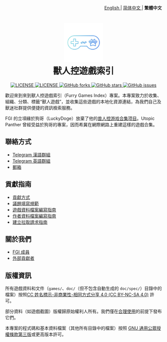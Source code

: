 <p align="right">
  <a href="README.md">
  English
  </a>
  <span> | </span>
  <a href="README.zh-cn.md">
  简体中文
  </a>
  <span> | </span>
  <strong>繁體中文</strong>
  </a>
</p>

<h1 align="center">
  <img src="/assets/_README/logo.png" width="25%">
  <br>獸人控遊戲索引
</h1>

<p align="center">
  <a href="LICENSE.GPL3">
    <img alt="LICENSE" src="https://img.shields.io/badge/license-GPL--3.0-orange">
  </a>
  <a href="LICENSE.CC-BY-NC-SA4">
    <img alt="LICENSE" src="https://img.shields.io/badge/license-CC%20BY--NC--SA%204.0-0089a6">
  </a>
  <a href="https://github.com/FurryGamesIndex/games/network">
    <img alt="GitHub forks" src="https://img.shields.io/github/forks/FurryGamesIndex/games?color=brightgreen">
  </a>
  <a href="https://github.com/FurryGamesIndex/games/stargazers">
    <img alt="GitHub stars" src="https://img.shields.io/github/stars/FurryGamesIndex/games?color=purple">
  </a>
  <a href="https://github.com/FurryGamesIndex/games/issues">
    <img alt="GitHub issues" src="https://img.shields.io/github/issues/FurryGamesIndex/games">
  </a>
</p>

歡迎來到來到獸人控遊戲索引（Furry Games Index）專案。本專案致力於收集、組織、分類、標籤“獸人遊戲”，並收集這些遊戲的本地化資源連結，為我們自己及獸迷社群提供便捷的資訊檢索服務。

FGI 的立項緣於狗哥（LuckyDoge）放棄了他的[兽人控游戏合集项目](https://doge.im/recommend/kemono-games.html)。Utopic Panther 曾經受益於狗哥的專案，因而希冀在網際網路上重建這樣的遊戲合集。

## 聯絡方式

- [Telegram 漢語群組](https://t.me/+pTJEQy_b64E4MzQx)
- [Telegram 英語群組](https://t.me/+1IilPN3Ak71hOGYx)
- [郵箱](mailto:webmaster@furrygames.top)

## 貢獻指南

- [貢獻方式](https://github.com/FurryGamesIndex/games/wiki/貢獻方式)
- [議題填寫規範](https://github.com/FurryGamesIndex/games/wiki/議題填寫規範)
- [遊戲資料檔案編寫指南](https://github.com/FurryGamesIndex/games/wiki/遊戲資料檔案編寫指南)
- [作者資料檔案編寫指南](https://github.com/FurryGamesIndex/games/wiki/作者資料檔案編寫指南)
- [建立拉取請求指南](https://github.com/FurryGamesIndex/games/wiki/建立拉取請求指南)

## 關於我們

- [FGI 成員](https://github.com/FurryGamesIndex/games/wiki/FGI-成員)
- [外部貢獻者](https://github.com/FurryGamesIndex/games/wiki/外部貢獻者)

## 版權資訊

所有遊戲資料和文件（`games/`、`doc/`（但不包含自動生成的 `doc/spec/`）目錄中的檔案）按照[CC 姓名標示-非商業性-相同方式分享 4.0 (CC BY-NC-SA 4.0)](https://creativecommons.org/licenses/by-nc-sa/4.0/) 許可。

部分資料（如遊戲截圖）版權歸原始權利人所有。我們僅在[合理使用](https://en.wikipedia.org/wiki/Fair_use)的前提下發布它們。

本專案的程式碼和基本資料檔案（其他所有目錄中的檔案）按照 [GNU 通用公眾授權條款第三版](https://www.gnu.org/licenses/gpl-3.0.html)或更高版本許可。
